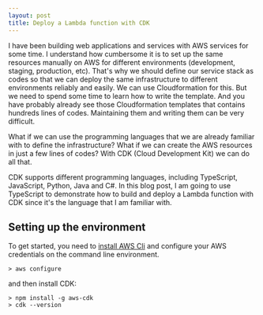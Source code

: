 ```yaml
---
layout: post
title: Deploy a Lambda function with CDK
---
```


I have been building web applications and services with AWS services for some time. I understand how cumbersome it is to set up the same resources manually on AWS for different environments (development, staging, production, etc). That's why we should define our service stack as codes so that we can deploy the same infrastructure to different environments reliably and easily.
We can use Cloudformation for this. But we need to spend some time to learn how to write the template. And you have probably already see those Cloudformation templates that contains hundreds lines of codes. Maintaining them and writing them can be very difficult.

What if we can use the programming languages that we are already familiar with to define the infrastructure? What if we can create the AWS resources in just a few lines of codes? With CDK (Cloud Development Kit) we can do all that.

CDK supports different programming languages, including TypeScript, JavaScript, Python, Java and C#. In this blog post, I am going to use TypeScript to demonstrate how to build and deploy a Lambda function with CDK since it's the language that I am familiar with.

## Setting up the environment ##

To get started, you need to [install AWS Cli](https://docs.aws.amazon.com/cli/latest/userguide/install-cliv2.html) and configure your AWS credentials on the command line environment.
```
> aws configure
```
and then install CDK:
```
> npm install -g aws-cdk
> cdk --version
```
